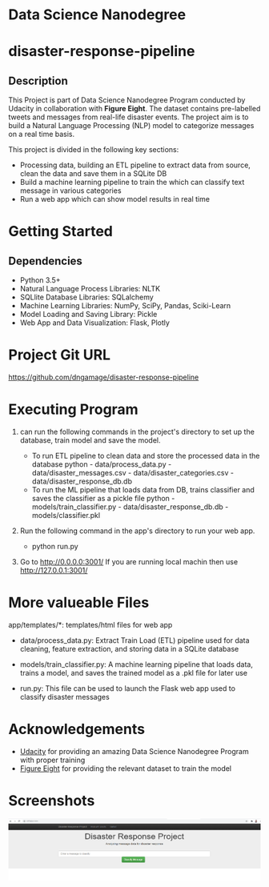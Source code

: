 # Data Science Nanodegree

# disaster-response-pipeline

## Description
This Project is part of Data Science Nanodegree Program conducted by Udacity in collaboration with **Figure Eight**. The dataset contains pre-labelled tweets and messages from real-life disaster events. The project aim is to build a Natural Language Processing (NLP) model to categorize messages on a real time basis.

This project is divided in the following key sections:

- Processing data, building an ETL pipeline to extract data from source, clean the data and save them in a SQLite DB
- Build a machine learning pipeline to train the which can classify text message in various categories
- Run a web app which can show model results in real time

# Getting Started

## Dependencies
- Python 3.5+
- Natural Language Process Libraries: NLTK
- SQLlite Database Libraries: SQLalchemy
- Machine Learning Libraries: NumPy, SciPy, Pandas, Sciki-Learn
- Model Loading and Saving Library: Pickle
- Web App and Data Visualization: Flask, Plotly

# Project Git URL
https://github.com/dngamage/disaster-response-pipeline

# Executing Program
1. can run the following commands in the project's directory to set up the database, train model and save the model.

    - To run ETL pipeline to clean data and store the processed data in the database python 
          - data/process_data.py 
          - data/disaster_messages.csv 
          - data/disaster_categories.csv 
          - data/disaster_response_db.db
    - To run the ML pipeline that loads data from DB, trains classifier and saves the classifier as a pickle file python 
          - models/train_classifier.py 
          - data/disaster_response_db.db 
          - models/classifier.pkl
2. Run the following command in the app's directory to run your web app. 
    - python run.py

3. Go to http://0.0.0.0:3001/
   If you are running local machin then use http://127.0.0.1:3001/
   
# More valueable  Files
app/templates/*: templates/html files for web app

- data/process_data.py: Extract Train Load (ETL) pipeline used for data cleaning, feature extraction, and storing data in a SQLite database

- models/train_classifier.py: A machine learning pipeline that loads data, trains a model, and saves the trained model as a .pkl file for later use

- run.py: This file can be used to launch the Flask web app used to classify disaster messages

# Acknowledgements
- [Udacity](https://www.udacity.com//) for providing an amazing Data Science Nanodegree Program with proper training
- [Figure Eight](https://appen.com/) for providing the relevant dataset to train the model

# Screenshots

![Home](/screenshots/01.png?raw=true "Title")
